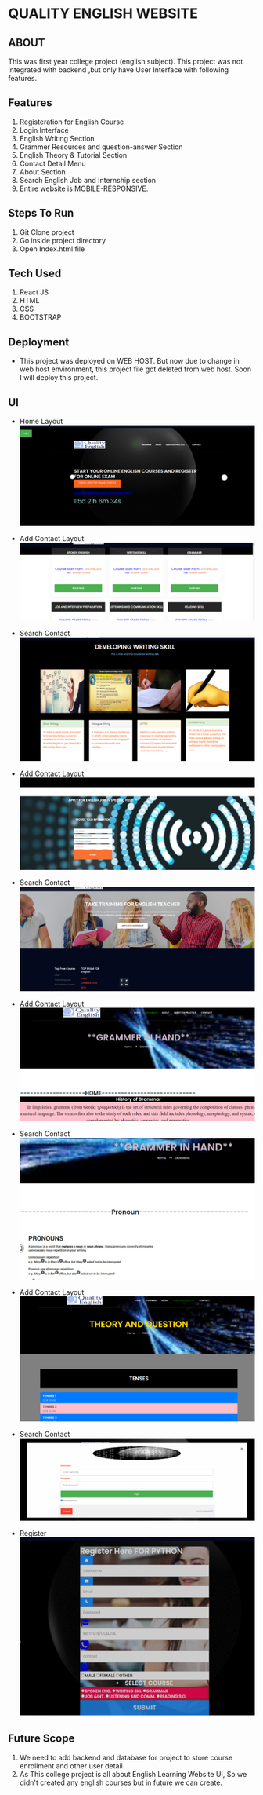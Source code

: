 # QUALITY ENGLISH WEBSITE

## ABOUT
This was first year college project (english subject). This project was not integrated with backend ,but only have User Interface with following features.

## Features
1. Registeration for English Course
2. Login Interface
3. English Writing Section
4. Grammer Resources and question-answer Section
5. English Theory & Tutorial Section
6. Contact Detail Menu
7. About Section
8. Search English Job and Internship section
9. Entire website is MOBILE-RESPONSIVE.

## Steps To Run
1. Git Clone project
2. Go inside project directory
3. Open Index.html file

## Tech Used
1. React JS
2. HTML
3. CSS
4. BOOTSTRAP

## Deployment
- This project was deployed on WEB HOST. But now due to change in web host environment, this project file got deleted from web host. Soon I will deploy this project.

## UI
- Home Layout
![Home Layout](UI/img1.png)

- Add Contact Layout
![Course Section](UI/img2.png)
- Search Contact
![Writing Skill Section](UI/img3.png)
- Add Contact Layout
![Apply Job](UI/img4.png)
- Search Contact
![Take Training](UI/img5.png)
- Add Contact Layout
![Grammer Main](UI/img6.png)
- Search Contact
![Grammer Example](UI/img7.png)
- Add Contact Layout
![Contact](UI/img8.png)
- Search Contact
![Login](UI/img10.png)
- Register
![Login](UI/img11.png)

## Future Scope
1. We need to add backend and database for project to store course enrollment and other user detail
2. As This college project is all about English Learning Website UI, So we didn't created any english courses but in
future we can create.
